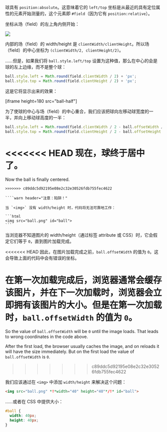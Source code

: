 球具有 `position:absolute`。这意味着它的 `left/top` 坐标是从最近的具有定位属性的元素开始测量的，这个元素即 `#field`（因为它有 `position:relative`）。

坐标从场（field）的左上角内侧开始：

![](field.svg)

内部的场（field）的 width/height 是 `clientWidth/clientHeight`。所以场（field）的中心坐标为 `(clientWidth/2, clientHeight/2)`。

……但是，如果我们将 `ball.style.left/top` 设置为这种值，那么在中心的会是球的左上边缘，而不是整个球：

```js
ball.style.left = Math.round(field.clientWidth / 2) + 'px';
ball.style.top = Math.round(field.clientHeight / 2) + 'px';
```

这是它将显示出来的效果：

[iframe height=180 src="ball-half"]

为了使球的中心与场（field）的中心重合，我们应该把球向左移动球宽度的一半，并向上移动球高度的一半：

```js
ball.style.left = Math.round(field.clientWidth / 2 - ball.offsetWidth / 2) + 'px';
ball.style.top = Math.round(field.clientHeight / 2 - ball.offsetHeight / 2) + 'px';
```

<<<<<<< HEAD
现在，球终于居中了。
=======
Now the ball is finally centered.

````warn header="Attention: the pitfall!"
>>>>>>> c89ddc5d92195e08e2c32e30526fdb755fec4622

````warn header="注意：陷阱！"

当 `<img>` 没有 width/height 时，代码将无法可靠地工作：

```html
<img src="ball.png" id="ball">
```
````

当浏览器不知道图片的 width/height（通过标签 attribute 或 CSS）时，它会假定它们等于 `0`，直到图片加载完成。

<<<<<<< HEAD
因此，在图片加载完成之前，`ball.offsetWidth` 的值为 `0`。这会导致上面的代码中会有错误的坐标。

在第一次加载完成后，浏览器通常会缓存该图片，并在下一次加载时，浏览器会立即拥有该图片的大小。但是在第一次加载时，`ball.offsetWidth` 的值为 `0`。
=======
So the value of `ball.offsetWidth` will be `0` until the image loads. That leads to wrong coordinates in the code above.

After the first load, the browser usually caches the image, and on reloads it will have the size immediately. But on the first load the value of `ball.offsetWidth` is `0`.
>>>>>>> c89ddc5d92195e08e2c32e30526fdb755fec4622

我们应该通过在 `<img>` 中添加 `width/height` 来解决这个问题：

```html
<img src="ball.png" *!*width="40" height="40"*/!* id="ball">
```

……或者在 CSS 中提供大小：

```css
#ball {
  width: 40px;
  height: 40px;
}
```
